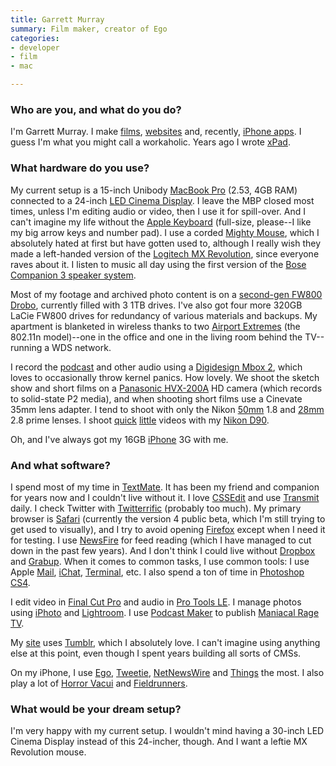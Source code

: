 ```yaml
---
title: Garrett Murray
summary: Film maker, creator of Ego
categories:
- developer
- film
- mac

---
```


### Who are you, and what do you do?

I'm Garrett Murray. I make [films](http://foreversnotsolong.com/ "Official site for the movie 'Forever's Not So Long'."), [websites](http://pinchzoom.com/ "Garrett and Brian make websites.") and, recently, [iPhone apps][ego-ios]. I guess I'm what you might call a workaholic. Years ago I wrote [xPad][].

### What hardware do you use?

My current setup is a 15-inch Unibody [MacBook Pro][macbook-pro] (2.53, 4GB RAM) connected to a 24-inch [LED Cinema Display][cinema-display]. I leave the MBP closed most times, unless I'm editing audio or video, then I use it for spill-over. And I can't imagine my life without the [Apple Keyboard][keyboard] (full-size, please--I like my big arrow keys and number pad). I use a corded [Mighty Mouse][mighty-mouse], which I absolutely hated at first but have gotten used to, although I really wish they made a left-handed version of the [Logitech MX Revolution][mx-revolution], since everyone raves about it. I listen to music all day using the first version of the [Bose Companion 3 speaker system][companion-3].

Most of my footage and archived photo content is on a [second-gen FW800 Drobo][drobo], currently filled with 3 1TB drives. I've also got four more 320GB LaCie FW800 drives for redundancy of various materials and backups. My apartment is blanketed in wireless thanks to two [Airport Extremes][airport-extreme] (the 802.11n model)--one in the office and one in the living room behind the TV--running a WDS network.

I record the [podcast](http://maniacalragepodcast.com/ "A podcast by Garrett and Shawn.") and other audio using a [Digidesign Mbox 2][mbox], which loves to occasionally throw kernel panics. How lovely. We shoot the sketch show and short films on a [Panasonic HVX-200A][ag-hvx200a] HD camera (which records to solid-state P2 media), and when shooting short films use a Cinevate 35mm lens adapter. I tend to shoot with only the Nikon [50mm][af-nikkor-50mm-f1.8d] 1.8 and [28mm][af-nikkor-28mm-f2.8d] 2.8 prime lenses. I shoot [quick](http://www.flickr.com/photos/garrettmurray/2927448272 "Garrett's video, 'My Day, Yesterday' on Flickr.") [little](http://www.flickr.com/photos/garrettmurray/2948938889 "Garrett's video, 'My Day, Yesterday: Going to Vegas' on Flickr.") videos with my [Nikon D90][d90].

Oh, and I've always got my 16GB [iPhone][iphone-3g] 3G with me.

### And what software?

I spend most of my time in [TextMate][]. It has been my friend and companion for years now and I couldn't live without it. I love [CSSEdit][] and use [Transmit][] daily. I check Twitter with [Twitterrific][] (probably too much). My primary browser is [Safari][] (currently the version 4 public beta, which I'm still trying to get used to visually), and I try to avoid opening [Firefox][] except when I need it for testing. I use [NewsFire][] for feed reading (which I have managed to cut down in the past few years). And I don't think I could live without [Dropbox][] and [Grabup][]. When it comes to common tasks, I use common tools: I use Apple [Mail][], [iChat][], [Terminal][], etc. I also spend a ton of time in [Photoshop CS4][photoshop].

I edit video in [Final Cut Pro][final-cut-pro] and audio in [Pro Tools LE][pro-tools-le]. I manage photos using [iPhoto][] and [Lightroom][]. I use [Podcast Maker][podcast-maker] to publish [Maniacal Rage TV](http://maniacalragepodcast.com/ "A podcast by Garrett and Shawn.").

My [site](http://maniacalrage.net "Garrett's website.") uses [Tumblr][], which I absolutely love. I can't imagine using anything else at this point, even though I spent years building all sorts of CMSs.

On my iPhone, I use [Ego][ego-ios], [Tweetie][tweetie-ios], [NetNewsWire][netnewswire-ios] and [Things][things-ios] the most. I also play a lot of [Horror Vacui][horror-vacui-ios] and [Fieldrunners][fieldrunners-ios].

### What would be your dream setup?

I'm very happy with my current setup. I wouldn't mind having a 30-inch LED Cinema Display instead of this 24-incher, though. And I want a leftie MX Revolution mouse.

[af-nikkor-28mm-f2.8d]: https://www.nikonusa.com/en/Nikon-Products/Product/Camera-Lenses/1922/AF-NIKKOR-28mm-f%252F2.8D.html "A lens for SLR cameras."
[af-nikkor-50mm-f1.8d]: https://www.nikonusa.com/en/Nikon-Products/Product/Camera-Lenses/2137/AF-NIKKOR-50mm-f%252F1.8D.html "A lens for SLR cameras."
[ag-hvx200a]: https://www.amazon.com/Panasonic-AG-HVX200A-Definition-Camcorder-Optical/dp/B0018C72E6 "An HD video camera."
[airport-extreme]: https://www.apple.com/airport-extreme/ "A wireless access point."
[cinema-display]: https://en.wikipedia.org/wiki/Apple_Cinema_Display "An LCD display."
[companion-3]: https://www.amazon.com/Bose-Companion-Multimedia-Speaker-System/dp/B00011CNWG "Three-piece stereo speakers for computers."
[d90]: https://www.nikonusa.com/en/Nikon-Products/Product-Archive/Digital-SLR-Cameras/D90.html "A 12.3 megapixel digital SLR camera."
[drobo]: http://en.wikipedia.org/wiki/Drobo#Overview "A hardware-based backup system."
[iphone-3g]: https://en.wikipedia.org/wiki/IPhone_3G "A smartphone."
[keyboard]: https://www.apple.com/keyboard/ "The keyboard."
[macbook-pro]: https://www.apple.com/macbook-pro/ "A laptop."
[mbox]: https://www.avid.com/US/Products/Mbox "A USB-powered audio/MIDI production system."
[mighty-mouse]: https://en.wikipedia.org/wiki/Apple_Mighty_Mouse "A wireless mouse."
[mx-revolution]: https://www.amazon.com/Logitech-Revolution-Cordless-Laser-Mouse/dp/B000HCT12O "A wireless laser mouse."
[cssedit]: https://www.macworld.com/article/1131901/cssedit26.html "A stylesheet editor for the Mac."
[dropbox]: https://www.dropbox.com/ "Online syncing and storage."
[ego-ios]: http://www.ego-app.com/ "An iPhone application for checking web statistics."
[fieldrunners-ios]: https://itunes.apple.com/us/app/fieldrunners/id292421271 "A very popular tower defense-style game for the iPhone."
[final-cut-pro]: https://en.wikipedia.org/wiki/Final_Cut_Pro "A nonlinear video editor."
[firefox]: https://www.mozilla.org/en-US/firefox/new/ "A cross-platform open-source web browser."
[grabup]: http://www.grabup.com/ "A screenshot sharing service."
[horror-vacui-ios]: http://www.shauninman.com/horrorvacui/ "A two-player abstract strategy board game for the iPhone."
[ichat]: https://en.wikipedia.org/wiki/IChat "An AIM/Jabber client included with Mac OS X."
[iphoto]: https://en.wikipedia.org/wiki/IPhoto "Photo management software for the Mac."
[lightroom]: https://www.adobe.com/products/photoshop-lightroom.html "Photo management and editing software."
[mail]: https://en.wikipedia.org/wiki/Mail_(application) "The default Mac OS X mail client."
[netnewswire-ios]: https://en.wikipedia.org/wiki/NetNewsWire "A feed reader app."
[newsfire]: http://www.newsfirex.com/ "A feed reader for the Mac."
[photoshop]: https://www.adobe.com/products/photoshop.html "A bitmap image editor."
[podcast-maker]: https://www.macupdate.com/app/mac/19343/podcast-maker "A podcast feed creation application for the Mac."
[pro-tools-le]: https://en.wikipedia.org/wiki/Pro_Tools#Pro_Tools_LE_systems "Music creation software."
[safari]: https://www.apple.com/safari/ "A fast web browser."
[terminal]: https://en.wikipedia.org/wiki/Terminal_(OS_X) "A console application included with Mac OS X."
[textmate]: https://macromates.com/ "A text editor for the Mac."
[things-ios]: https://culturedcode.com/things/iphone/ "A popular task management application for the iPhone."
[transmit]: https://panic.com/transmit/ "An FTP/SFTP client for the Mac."
[tumblr]: https://www.tumblr.com/ "An online personal publishing platform."
[tweetie-ios]: https://en.wikipedia.org/wiki/Tweetie "A Twitter client."
[twitterrific]: https://twitterrific.com/mac "A Twitter client for the Mac."
[xpad]: http://www.getxpad.com/ "A flexible notepad for the Mac."

